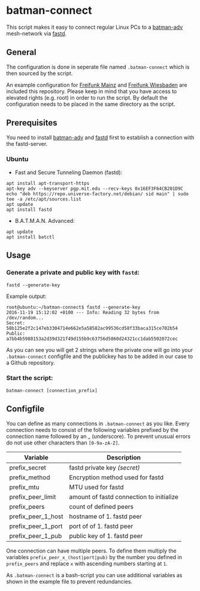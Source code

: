 # batman-connect

This script makes it easy to connect regular Linux PCs to a [batman-adv](https://www.open-mesh.org/projects/batman-adv/wiki) mesh-network via [fastd](https://projects.universe-factory.net/projects/fastd/wiki).

## General

The configuration is done in seperate file named `.batman-connect` which is then sourced by the script.

An example configuration for [Freifunk Mainz](https://freifunk-mainz.de) and [Freifunk Wiesbaden](https://www.wiesbaden.freifunk.net) are included this repository. Please keep in mind that you have access to elevated rights (e.g. root) in order to run the script. By default the configuration needs to be placed in the same directory as the script.

## Prerequisites

You need to install [batman-adv](https://www.open-mesh.org/projects/batman-adv/wiki) and [fastd](https://projects.universe-factory.net/projects/fastd/wiki) first to establish a connection with the fastd-server. 

### Ubuntu
- Fast and Secure Tunneling Daemon (fastd):
```
apt install apt-transport-https
apt-key adv --keyserver pgp.mit.edu --recv-keys 0x16EF3F64CB201D9C
echo "deb https://repo.universe-factory.net/debian/ sid main" | sudo tee -a /etc/apt/sources.list
apt update
apt install fastd
```

- B.A.T.M.A.N. Advanced:
```
apt update
apt install batctl
```

## Usage
### Generate a private and public key with `fastd`:

`fastd --generate-key`

Example output:
```
root@ubuntu:~/batman-connect$ fastd --generate-key
2016-11-19 15:12:02 +0100 --- Info: Reading 32 bytes from /dev/random...
Secret: 58b125e2f2c147eb3304714e662e5a58582ac99536cd58f33baca315ce702b54
Public: a7bb4b5988153a2d39d321f49d155b9c63756d5860d24321cc1dab5502072cec
```
As you can see you will get 2 strings where the private one will go into your `.batman-connect` configfile and the publickey has to be added in our case to a Github repository.

### Start the script:

`batman-connect [connection_prefix]`

## Configfile

You can define as many connections in `.batman-connect` as you like. Every connection needs to consist of the following variables prefixed by the connection name followed by an _ (underscore). To prevent unusual errors do not use other characters than `[0-9a-zA-Z]`.

| Variable | Description |
| --- | --- |
| prefix_secret | fastd private key *(secret)* |
| prefix_method | Encryption method used for fastd |
| prefix_mtu | MTU used for fastd |
| prefix_peer_limit | amount of fastd connection to initialize |
| prefix_peers | count of defined peers |
| prefix_peer_1_host | hostname of 1. fastd peer |
| prefix_peer_1_port | port of of 1. fastd peer |
| prefix_peer_1_pub | public key of 1. fastd peer |

One connection can have multiple peers. To define them multiply the variables `prefix_peer_x_(host|port|pub)` by the number you defined in `prefix_peers` and replace `x` with ascending numbers starting at `1`.

As `.batman-connect` is a bash-script you can use additional variables as shown in the example file to prevent redundancies.